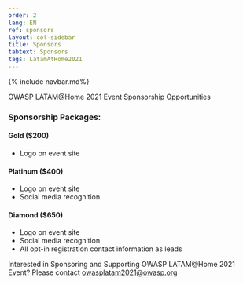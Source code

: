 ```yaml
---
order: 2
lang: EN
ref: sponsors
layout: col-sidebar
title: Sponsors
tabtext: Sponsors
tags: LatamAtHome2021
---
```

{% include navbar.md%}

OWASP LATAM@Home 2021 Event Sponsorship Opportunities

### Sponsorship Packages:
#### Gold ($200)
* Logo on event site

#### Platinum ($400)
* Logo on event site
* Social media recognition

#### Diamond ($650)
* Logo on event site
* Social media recognition
* All opt-in registration contact information as leads

Interested in Sponsoring and Supporting OWASP LATAM@Home 2021 Event? Please contact [owasplatam2021@owasp.org](mailto:owasplatam2021@owasp.org)
